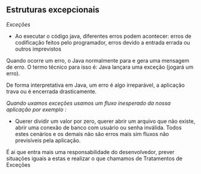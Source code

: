 ## Estruturas excepcionais

_Exceções_

- Ao executar o código java, diferentes erros podem acontecer: erros de codificação feitos pelo programador, erros devido a entrada errada ou outros imprevistos

Quando ocorre um erro, o Java normalmente para e gera uma mensagem de erro. O termo técnico para isso é: Java lançara uma exceção (jogará um erro).

De forma interpretativa em Java, um erro é algo irreparável, a aplicação trava ou é encerrada drasticamente.

_Quando uxamos exceções usamos um fluxo inesperado da nossa aplicação por exemplo :_

- Querer dividir um valor por zero, querer abrir um arquivo que não existe, abrir uma conexão de banco com usuário ou senha inválida. Todos estes cenários e os demais não são erros mais sim fluxos não previsíveis pela aplicação.

É ai que entra mais uma responsabilidade do desenvolvedor, prever situações iguais a estas e realizar o que chamamos de Tratamentos de Exceções

